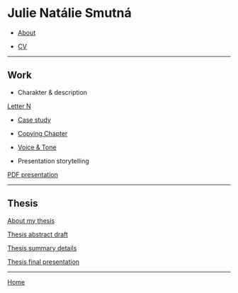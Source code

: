 # Julie Natálie Smutná

- [About](02-intentional-aboutness/about.md)

- [CV](03-curriculum-vitae/cv-2020-jnsmutna.md)

---

## Work

- Charakter & description

[Letter N](01-character-description/character-description.md)

- [Case study](02-intentional-aboutness/case-study.md)

- [Copying Chapter](04-voice-tone/copying-chapter-6.md)

- [Voice & Tone](04-voice-tone/voice-tone-worksheet.md)

- Presentation storytelling

[PDF presentation](presentation.pdf)

---
## Thesis


[About my thesis](06-clarity-first/thesis-outline.md)


[Thesis abstract draft](07-abstract-draft/thesis-abstract-draft.md)



[Thesis summary details](08-summary-details/thesis-summary-details.md)


[Thesis final presentation](09-final-presentation/final-presentation.md)

---

[Home](https://github.com/JulieNSmut)


